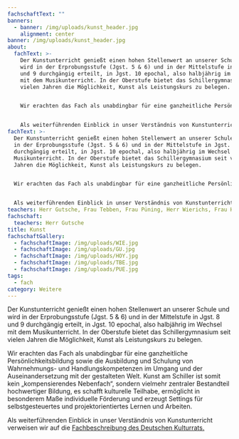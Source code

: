 ```yaml
---
fachschaftText: ""
banners:
  - banner: /img/uploads/kunst_header.jpg
    alignment: center
banner: /img/uploads/kunst_header.jpg
about:
  fachText: >-
    Der Kunstunterricht genießt einen hohen Stellenwert an unserer Schule und
    wird in der Erprobungsstufe (Jgst. 5 & 6) und in der Mittelstufe in Jgst. 8
    und 9 durchgängig erteilt, in Jgst. 10 epochal, also halbjährig im Wechsel
    mit dem Musikunterricht. In der Oberstufe bietet das Schillergymnasium seit
    vielen Jahren die Möglichkeit, Kunst als Leistungskurs zu belegen. 


    Wir erachten das Fach als unabdingbar für eine ganzheitliche Persönlichkeitsbildung sowie die Ausbildung und Schulung von Wahrnehmungs- und Handlungskompetenzen im Umgang und der Auseinandersetzung mit der gestalteten Welt. Kunst am Schiller ist somit kein „kompensierendes Nebenfach“, sondern vielmehr zentraler Bestandteil hochwertiger Bildung, es schafft kulturelle Teilhabe, ermöglicht in besonderem Maße individuelle Förderung und erzeugt Settings für selbstgesteuertes und projektorientiertes Lernen und Arbeiten. 


    Als weiterführenden Einblick in unser Verständnis von Kunstunterricht verweisen wir auf die [Fachbeschreibung des Deutschen Kulturrats](https://www.kulturrat.de/themen/kulturelle-bildung/kulturelle-bildung-schule/das-schulfach-kunst/).
fachText: >-
  Der Kunstunterricht genießt einen hohen Stellenwert an unserer Schule und wird
  in der Erprobungsstufe (Jgst. 5 & 6) und in der Mittelstufe in Jgst. 8 und 9
  durchgängig erteilt, in Jgst. 10 epochal, also halbjährig im Wechsel mit dem
  Musikunterricht. In der Oberstufe bietet das Schillergymnasium seit vielen
  Jahren die Möglichkeit, Kunst als Leistungskurs zu belegen. 


  Wir erachten das Fach als unabdingbar für eine ganzheitliche Persönlichkeitsbildung sowie die Ausbildung und Schulung von Wahrnehmungs- und Handlungskompetenzen im Umgang und der Auseinandersetzung mit der gestalteten Welt. Kunst am Schiller ist somit kein „kompensierendes Nebenfach“, sondern vielmehr zentraler Bestandteil hochwertiger Bildung, es schafft kulturelle Teilhabe, ermöglicht in besonderem Maße individuelle Förderung und erzeugt Settings für selbstgesteuertes und projektorientiertes Lernen und Arbeiten.


  Als weiterführenden Einblick in unser Verständnis von Kunstunterricht verweisen wir auf die [Fachbeschreibung des Deutschen Kulturrats](https://www.kulturrat.de/themen/kulturelle-bildung/kulturelle-bildung-schule/das-schulfach-kunst/)
teachers: Herr Gutsche, Frau Tebben, Frau Püning, Herr Wierichs, Frau Hoymann
fachschaft:
  teachers: Herr Gutsche
title: Kunst
fachschaftGallery:
  - fachschaftImage: /img/uploads/WIE.jpg
  - fachschaftImage: /img/uploads/GU.jpg
  - fachschaftImage: /img/uploads/HOY.jpg
  - fachschaftImage: /img/uploads/TBE.jpg
  - fachschaftImage: /img/uploads/PUE.jpg
tags:
  - fach
category: Weitere
---
```

Der Kunstunterricht genießt einen hohen Stellenwert an unserer Schule und wird in der Erprobungsstufe (Jgst. 5 & 6) und in der Mittelstufe in Jgst. 8 und 9 durchgängig erteilt, in Jgst. 10 epochal, also halbjährig im Wechsel mit dem Musikunterricht. In der Oberstufe bietet das Schillergymnasium seit vielen Jahren die Möglichkeit, Kunst als Leistungskurs zu belegen. 

Wir erachten das Fach als unabdingbar für eine ganzheitliche Persönlichkeitsbildung sowie die Ausbildung und Schulung von Wahrnehmungs- und Handlungskompetenzen im Umgang und der Auseinandersetzung mit der gestalteten Welt. Kunst am Schiller ist somit kein „kompensierendes Nebenfach“, sondern vielmehr zentraler Bestandteil hochwertiger Bildung, es schafft kulturelle Teilhabe, ermöglicht in besonderem Maße individuelle Förderung und erzeugt Settings für selbstgesteuertes und projektorientiertes Lernen und Arbeiten. 

Als weiterführenden Einblick in unser Verständnis von Kunstunterricht verweisen wir auf die [Fachbeschreibung des Deutschen Kulturrats.](https://www.kulturrat.de/themen/kulturelle-bildung/kulturelle-bildung-schule/das-schulfach-kunst/)

[](https://www.kulturrat.de/themen/kulturelle-bildung/kulturelle-bildung-schule/das-schulfach-kunst/)